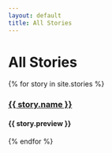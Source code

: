 ```yaml
---
layout: default
title: All Stories
---
```


# All Stories

{% for story in site.stories %}
### [{{ story.name }}]({{story.url}})
#### {{ story.preview }}
{% endfor %}
